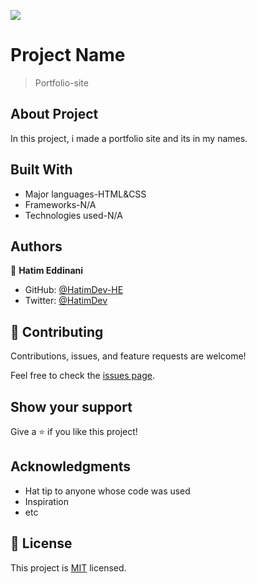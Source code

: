 ![](https://img.shields.io/badge/Microverse-blueviolet)

# Project Name

> Portfolio-site

## About Project

In this project, i made a portfolio site and its in my names.

## Built With

- Major languages-HTML&CSS
- Frameworks-N/A
- Technologies used-N/A

## Authors

👤 **Hatim Eddinani**

- GitHub: [@HatimDev-HE](https://github.com/githubhandle)
- Twitter: [@HatimDev](https://twitter.com/twitterhandle)

## 🤝 Contributing

Contributions, issues, and feature requests are welcome!

Feel free to check the [issues page](../../issues/).

## Show your support

Give a ⭐️ if you like this project!

## Acknowledgments

- Hat tip to anyone whose code was used
- Inspiration
- etc

## 📝 License

This project is [MIT](./MIT.md) licensed.
